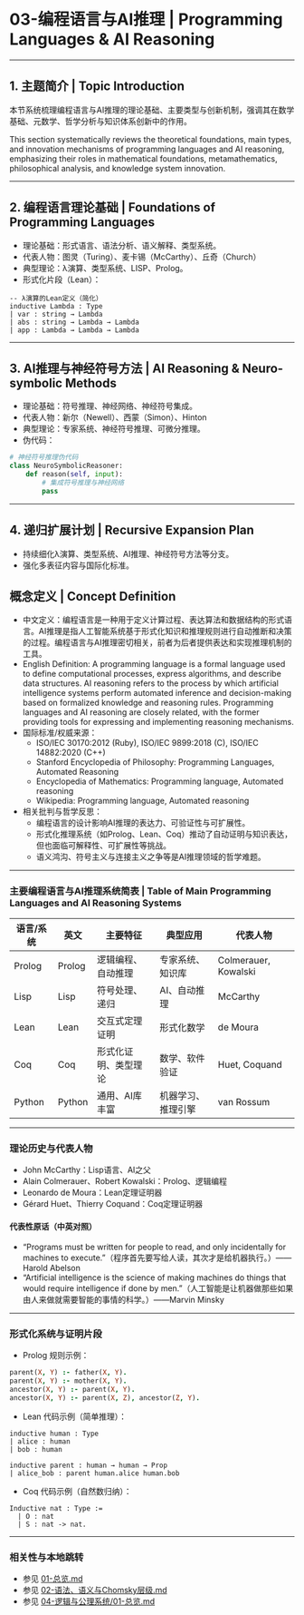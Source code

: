 # 03-编程语言与AI推理 | Programming Languages & AI Reasoning

---

## 1. 主题简介 | Topic Introduction

本节系统梳理编程语言与AI推理的理论基础、主要类型与创新机制，强调其在数学基础、元数学、哲学分析与知识体系创新中的作用。

This section systematically reviews the theoretical foundations, main types, and innovation mechanisms of programming languages and AI reasoning, emphasizing their roles in mathematical foundations, metamathematics, philosophical analysis, and knowledge system innovation.

---

## 2. 编程语言理论基础 | Foundations of Programming Languages

- 理论基础：形式语言、语法分析、语义解释、类型系统。
- 代表人物：图灵（Turing）、麦卡锡（McCarthy）、丘奇（Church）
- 典型理论：λ演算、类型系统、LISP、Prolog。
- 形式化片段（Lean）：

```lean
-- λ演算的Lean定义（简化）
inductive Lambda : Type
| var : string → Lambda
| abs : string → Lambda → Lambda
| app : Lambda → Lambda → Lambda
```

---

## 3. AI推理与神经符号方法 | AI Reasoning & Neuro-symbolic Methods

- 理论基础：符号推理、神经网络、神经符号集成。
- 代表人物：新尔（Newell）、西蒙（Simon）、Hinton
- 典型理论：专家系统、神经符号推理、可微分推理。
- 伪代码：

```python
# 神经符号推理伪代码
class NeuroSymbolicReasoner:
    def reason(self, input):
        # 集成符号推理与神经网络
        pass
```

---

## 4. 递归扩展计划 | Recursive Expansion Plan

- 持续细化λ演算、类型系统、AI推理、神经符号方法等分支。
- 强化多表征内容与国际化标准。

## 概念定义 | Concept Definition

- 中文定义：编程语言是一种用于定义计算过程、表达算法和数据结构的形式语言。AI推理是指人工智能系统基于形式化知识和推理规则进行自动推断和决策的过程。编程语言与AI推理密切相关，前者为后者提供表达和实现推理机制的工具。
- English Definition: A programming language is a formal language used to define computational processes, express algorithms, and describe data structures. AI reasoning refers to the process by which artificial intelligence systems perform automated inference and decision-making based on formalized knowledge and reasoning rules. Programming languages and AI reasoning are closely related, with the former providing tools for expressing and implementing reasoning mechanisms.
- 国际标准/权威来源：
  - ISO/IEC 30170:2012 (Ruby), ISO/IEC 9899:2018 (C), ISO/IEC 14882:2020 (C++)
  - Stanford Encyclopedia of Philosophy: Programming Languages, Automated Reasoning
  - Encyclopedia of Mathematics: Programming language, Automated reasoning
  - Wikipedia: Programming language, Automated reasoning
- 相关批判与哲学反思：
  - 编程语言的设计影响AI推理的表达力、可验证性与可扩展性。
  - 形式化推理系统（如Prolog、Lean、Coq）推动了自动证明与知识表达，但也面临可解释性、可扩展性等挑战。
  - 语义鸿沟、符号主义与连接主义之争等是AI推理领域的哲学难题。

---

### 主要编程语言与AI推理系统简表 | Table of Main Programming Languages and AI Reasoning Systems

| 语言/系统 | 英文 | 主要特征 | 典型应用 | 代表人物 |
|---|---|---|---|---|
| Prolog | Prolog | 逻辑编程、自动推理 | 专家系统、知识库 | Colmerauer, Kowalski |
| Lisp | Lisp | 符号处理、递归 | AI、自动推理 | McCarthy |
| Lean | Lean | 交互式定理证明 | 形式化数学 | de Moura |
| Coq | Coq | 形式化证明、类型理论 | 数学、软件验证 | Huet, Coquand |
| Python | Python | 通用、AI库丰富 | 机器学习、推理引擎 | van Rossum |

---

### 理论历史与代表人物

- John McCarthy：Lisp语言、AI之父
- Alain Colmerauer、Robert Kowalski：Prolog、逻辑编程
- Leonardo de Moura：Lean定理证明器
- Gérard Huet、Thierry Coquand：Coq定理证明器

#### 代表性原话（中英对照）

- “Programs must be written for people to read, and only incidentally for machines to execute.”（程序首先要写给人读，其次才是给机器执行。）——Harold Abelson
- “Artificial intelligence is the science of making machines do things that would require intelligence if done by men.”（人工智能是让机器做那些如果由人来做就需要智能的事情的科学。）——Marvin Minsky

---

### 形式化系统与证明片段

- Prolog 规则示例：

```prolog
parent(X, Y) :- father(X, Y).
parent(X, Y) :- mother(X, Y).
ancestor(X, Y) :- parent(X, Y).
ancestor(X, Y) :- parent(X, Z), ancestor(Z, Y).
```

- Lean 代码示例（简单推理）：

```lean
inductive human : Type
| alice : human
| bob : human

inductive parent : human → human → Prop
| alice_bob : parent human.alice human.bob
```

- Coq 代码示例（自然数归纳）：

```coq
Inductive nat : Type :=
  | O : nat
  | S : nat -> nat.
```

---

### 相关性与本地跳转

- 参见 [01-总览.md](./01-总览.md)
- 参见 [02-语法、语义与Chomsky层级.md](./02-语法、语义与Chomsky层级.md)
- 参见 [04-逻辑与公理系统/01-总览.md](../04-逻辑与公理系统/01-总览.md)
